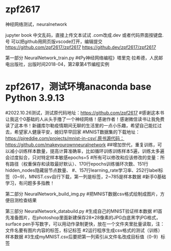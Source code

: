 # zpf2617
神经网络测试，neuralnetwork

jupyter book 中文乱码，直接上传文本试试
.com改成.dev  或者代码界面按键盘.号 可以把github用网页版vscode打开，编辑提交
https://github.com/zpf2617/zpf2617
https://github.dev/zpf2617/zpf2617


第一部分 NeuralNetwork_train.py
#《Py神经网络编程》塔里克·拉希德，人民邮电出版社，出版时间2018-04，第2章第4节编程实例
# zpf2617，测试环境anaconda base Python 3.9.13
#2022.10.26测试，测试原代码地址：https://github.com/zpf2617
#感谢这本书让我这个0基础的人从头手撸了一个神经网络！感谢作者！感谢微信读书让我免费读了这本书！新疆库尔勒疫情期间无聊的生活里的一点小乐趣，希望自己能扛过去，希望家人健康平安，媳妇早早回家
#MNIST数据集的下载地址：https://pjreddie.com/projects/mnist-in-csv/,原书源代码：https://github.com/makeyourownneuralnetwork
##增加世代，重复训练，可以减小训练样本数量，提高计算准确率，比如循环训练训练样本5遍，训练太多遍会过度拟合，只对特定样本敏感epochs=5
#所有可以修改和应该修改的变量：所有路径（权重保存和读取最好默认）、170行epochs训练循环次数、151行hidden_nodes隐藏层节点数量、
#、157行learning_rate学习率、252行label标签（0~9)，MNIST.csv自行下载，第一列是标签，2~785是样本数据
#新手0基础学习，有问题多多指教！

第二部分 NeuralNetwork_build_img.py
#把MNIST数据csv格式绘制成图片，方便目测检查结果

第三部分 NeuralNetwork_databuild.py
#生成自己的MNIST验证样本数据
#1首先准备图片，在photoshop里面新建保存28*28像素的JPG白底黑字jPG格式，surface pen手写数字，可以用动作录制更快，放在一个文件夹里批量读取，注：文件名要有图片内容的标签，标记标签
#2运行程序生成csv格式的测试（训练）样本数据
#3生成myMNIST.csv后要把第一列索引从文件名改成目标值（0-9）标签
